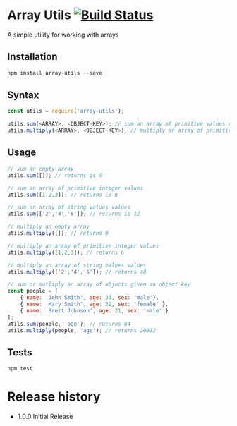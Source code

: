 # Array Utils  [![Build Status](https://travis-ci.org/mshirlaw/array-utils.svg?branch=master)](https://travis-ci.org/mshirlaw/array-utils)

A simple utility for working with arrays 

## Installation

```javascript
npm install array-utils --save
```

## Syntax

```javascript
const utils = require('array-utils');

utils.sum(<ARRAY>, <OBJECT-KEY>); // sum an array of primitive values or objects
utils.multiply(<ARRAY>, <OBJECT-KEY>); // multiply an array of primitive values or objects

```

## Usage

```javascript
// sum an empty array
utils.sum([]); // returns is 0

// sum an array of primitive integer values
utils.sum([1,2,3]); // returns is 6

// sum an array of string values values
utils.sum(['2','4','6']); // returns is 12

// multiply an empty array
utils.multiply([]); // returns 0

// multiply an array of primitive integer values
utils.multiply([1,2,3]); // returns 6

// multiply an array of string values values
utils.multiply(['2','4','6']); // returns 48

// sum or mutliply an array of objects given an object key
const people = [
	{ name: 'John Smith', age: 31, sex: 'male'}, 
	{ name: 'Mary Smith', age: 32, sex: 'female' }, 
	{ name: 'Brett Johnson', age: 21, sex: 'male' }
];
utils.sum(people, 'age'); // returns 84
utils.multiply(people, 'age'); // returns 20832
```

## Tests

```javascript
npm test
```

# Release history

* 1.0.0 Initial Release